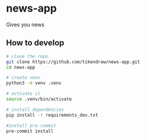 # news-app
Gives you news


## How to develop

```bash
# clone the repo
git clone https://github.com/tikendraw/news-app.git
cd news-app

# create venv
python3 -m venv .venv

# activate it
source .venv/bin/activate

# install dependencies
pip install -r requirements_dev.txt

#install pre-commit
pre-commit install
```
